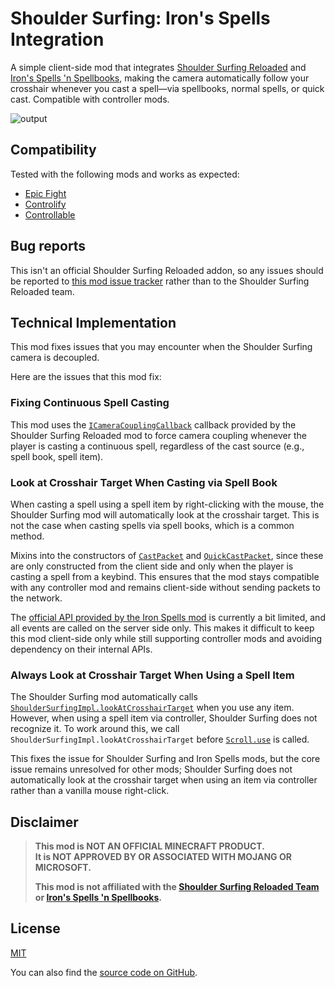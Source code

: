 # Shoulder Surfing: Iron's Spells Integration

A simple client-side mod that integrates [Shoulder Surfing Reloaded](https://modrinth.com/mod/shoulder-surfing-reloaded)
and [Iron's Spells 'n Spellbooks](https://modrinth.com/mod/irons-spells-n-spellbooks), making the camera automatically
follow your crosshair whenever you cast a spell—via spellbooks, normal spells, or quick cast. Compatible with controller
mods.

[//]: # (Hosted in: https://github.com/EchoEllet/shoulder-surfing-iron-spells-integration/discussions/1)
![output](https://github.com/user-attachments/assets/92e3af27-b409-4beb-ade4-cabb70325115)

## Compatibility

Tested with the following mods and works as expected:

* [Epic Fight](https://modrinth.com/mod/epic-fight)
* [Controlify](https://modrinth.com/mod/controlify)
* [Controllable](https://www.curseforge.com/minecraft/mc-mods/controllable)

## Bug reports

This isn't an official Shoulder Surfing Reloaded addon, so any issues should be reported
to [this mod issue tracker](https://github.com/EchoEllet/shoulder-surfing-iron-spells-integration/issues)
rather than to the Shoulder Surfing Reloaded team.

## Technical Implementation

This mod fixes issues that you may encounter when the Shoulder Surfing camera is decoupled.

Here are the issues that this mod fix:

### Fixing Continuous Spell Casting

This mod uses the [
`ICameraCouplingCallback`](https://github.com/Exopandora/ShoulderSurfing/wiki/API-Documentation-Callbacks#icameracouplingcallback)
callback provided by the Shoulder Surfing Reloaded mod to force camera coupling whenever the player is casting a
continuous spell, regardless of the cast source (e.g., spell book, spell item).

### Look at Crosshair Target When Casting via Spell Book

When casting a spell using a spell item by right-clicking with the mouse, the Shoulder Surfing mod will automatically
look at the crosshair target. This is not the case when casting spells via spell books, which is a common method.

Mixins into the constructors of [
`CastPacket`](https://github.com/iron431/irons-spells-n-spellbooks/blob/aa90a5b2826da07c1ed5a6e65e178c35e23c73ec/src/main/java/io/redspace/ironsspellbooks/network/casting/CastPacket.java#L17-L18)
and [
`QuickCastPacket`](https://github.com/iron431/irons-spells-n-spellbooks/blob/aa90a5b2826da07c1ed5a6e65e178c35e23c73ec/src/main/java/io/redspace/ironsspellbooks/network/casting/QuickCastPacket.java#L19-L21),
since these are only constructed from the client side and only when the player is casting a spell from a keybind. This
ensures that the mod stays compatible with any controller mod and remains client-side without sending packets to the
network.

The [official API provided by the Iron Spells mod](https://iron.wiki/developers/#api-vs-full-mod-dependency) is
currently a bit limited, and all events are called on the server side only. This makes it difficult to keep this mod
client-side only while still supporting controller mods and avoiding dependency on their internal APIs.

### Always Look at Crosshair Target When Using a Spell Item

The Shoulder Surfing mod automatically calls [
`ShoulderSurfingImpl.lookAtCrosshairTarget`](https://github.com/Exopandora/ShoulderSurfing/blob/7f0df83beb4f7158810e188150eb7e9812981529/common/src/main/java/com/github/exopandora/shouldersurfing/client/ShoulderSurfingImpl.java#L125-L129)
when you use any item. However, when using a spell item via controller, Shoulder Surfing does not recognize it. To work
around this, we call `ShoulderSurfingImpl.lookAtCrosshairTarget` before [
`Scroll.use`](https://github.com/iron431/irons-spells-n-spellbooks/blob/4326ce5c42bc87b59260a9ff8f10dcfb90ad7f31/src/main/java/io/redspace/ironsspellbooks/item/Scroll.java#L59-L82)
is called.

This fixes the issue for Shoulder Surfing and Iron Spells mods, but the core issue remains unresolved for other mods;
Shoulder Surfing does not automatically look at the crosshair target when using an item via controller rather than a
vanilla mouse right-click.

## Disclaimer

> **This mod is NOT AN OFFICIAL MINECRAFT PRODUCT.  
> It is NOT APPROVED BY OR ASSOCIATED WITH MOJANG OR MICROSOFT.**
>
> **This mod is not affiliated with the [Shoulder Surfing Reloaded Team](https://github.com/Exopandora/ShoulderSurfing)
or [Iron's Spells 'n Spellbooks](https://github.com/iron431/Irons-Spells-n-Spellbooks).**

## License

[MIT](https://github.com/EchoEllet/shoulder-surfing-iron-spells-integration/blob/main/LICENSE)

You can also find the [source code on GitHub](https://github.com/EchoEllet/shoulder-surfing-iron-spells-integration).
